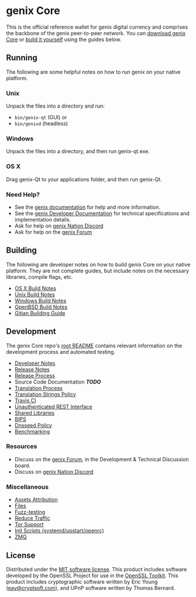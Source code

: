 genix Core
==========

This is the official reference wallet for genix digital currency and comprises the backbone of the genix peer-to-peer network. You can [download genix Core](https://www.genix.cx/downloads/) or [build it yourself](#building) using the guides below.

Running
---------------------
The following are some helpful notes on how to run genix on your native platform.

### Unix

Unpack the files into a directory and run:

- `bin/genix-qt` (GUI) or
- `bin/genixd` (headless)

### Windows

Unpack the files into a directory, and then run genix-qt.exe.

### OS X

Drag genix-Qt to your applications folder, and then run genix-Qt.

### Need Help?

* See the [genix documentation](https://docs.genix.cx)
for help and more information.
* See the [genix Developer Documentation](https://genix-docs.github.io/) 
for technical specifications and implementation details.
* Ask for help on [genix Nation Discord](http://genixchat.org)
* Ask for help on the [genix Forum](https://genix.cx/forum)

Building
---------------------
The following are developer notes on how to build genix Core on your native platform. They are not complete guides, but include notes on the necessary libraries, compile flags, etc.

- [OS X Build Notes](build-osx.md)
- [Unix Build Notes](build-unix.md)
- [Windows Build Notes](build-windows.md)
- [OpenBSD Build Notes](build-openbsd.md)
- [Gitian Building Guide](gitian-building.md)

Development
---------------------
The genix Core repo's [root README](/README.md) contains relevant information on the development process and automated testing.

- [Developer Notes](developer-notes.md)
- [Release Notes](release-notes.md)
- [Release Process](release-process.md)
- Source Code Documentation ***TODO***
- [Translation Process](translation_process.md)
- [Translation Strings Policy](translation_strings_policy.md)
- [Travis CI](travis-ci.md)
- [Unauthenticated REST Interface](REST-interface.md)
- [Shared Libraries](shared-libraries.md)
- [BIPS](bips.md)
- [Dnsseed Policy](dnsseed-policy.md)
- [Benchmarking](benchmarking.md)

### Resources
* Discuss on the [genix Forum](https://genix.cx/forum), in the Development & Technical Discussion board.
* Discuss on [genix Nation Discord](http://genixchat.org)

### Miscellaneous
- [Assets Attribution](assets-attribution.md)
- [Files](files.md)
- [Fuzz-testing](fuzzing.md)
- [Reduce Traffic](reduce-traffic.md)
- [Tor Support](tor.md)
- [Init Scripts (systemd/upstart/openrc)](init.md)
- [ZMQ](zmq.md)

License
---------------------
Distributed under the [MIT software license](/COPYING).
This product includes software developed by the OpenSSL Project for use in the [OpenSSL Toolkit](https://www.openssl.org/). This product includes
cryptographic software written by Eric Young ([eay@cryptsoft.com](mailto:eay@cryptsoft.com)), and UPnP software written by Thomas Bernard.
